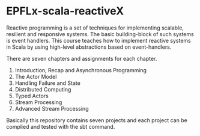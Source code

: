 # EPFLx-scala-reactiveX
Reactive programming is a set of techniques for implementing scalable, resilient and responsive systems. The basic building-block of such systems is event handlers. This course teaches how to implement reactive systems in Scala by using high-level abstractions based on event-handlers.

There are seven chapters and assignments for each chapter. 
  1. Introduction, Recap and Asynchronous Programming
  2. The Actor Model
  3. Handling Failure and State
  4. Distributed Computing
  5. Typed Actors
  6. Stream Processing
  7. Advanced Stream Processing

Basically this repository contains seven projects and each project can be complied and tested with the sbt command.
